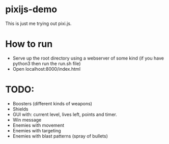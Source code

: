 # pixijs-demo

This is just me trying out pixi.js.

# How to run
* Serve up the root directory using a webserver of some kind (if you have python3 then run the run.sh file)
* Open localhost:8000/index.html

# TODO:
* Boosters (different kinds of weapons)
* Shields
* GUI with: current level, lives left, points and timer.
* Win message
* Enemies with movement
* Enemies with targeting 
* Enemies with blast patterns (spray of bullets)
